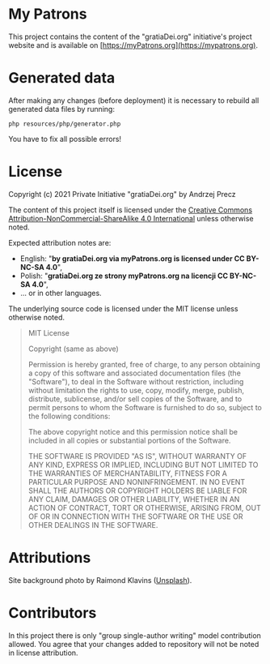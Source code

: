 # My Patrons

This project contains the content of the "gratiaDei.org" initiative's project website and is available on [https://myPatrons.org](https://mypatrons.org).

# Generated data

After making any changes (before deployment) it is necessary to rebuild all generated data files by running:
```
php resources/php/generator.php
```
You have to fix all possible errors!

# License

Copyright (c) 2021 Private Initiative "gratiaDei.org" by Andrzej Precz

The content of this project itself is licensed under the [Creative Commons Attribution-NonCommercial-ShareAlike 4.0 International](https://creativecommons.org/licenses/by-nc-sa/4.0/legalcode) unless otherwise noted.

Expected attribution notes are:
 - English: "**by gratiaDei.org via myPatrons.org is licensed under CC BY-NC-SA 4.0**",
 - Polish: "**gratiaDei.org ze strony myPatrons.org na licencji CC BY-NC-SA 4.0**",
 - ... or in other languages.

The underlying source code is licensed under the MIT license unless otherwise noted.

> MIT License
>
> Copyright (same as above)
>
> Permission is hereby granted, free of charge, to any person obtaining a copy
> of this software and associated documentation files (the "Software"), to deal
> in the Software without restriction, including without limitation the rights
> to use, copy, modify, merge, publish, distribute, sublicense, and/or sell
> copies of the Software, and to permit persons to whom the Software is
> furnished to do so, subject to the following conditions:
>
> The above copyright notice and this permission notice shall be included in all
> copies or substantial portions of the Software.
>
> THE SOFTWARE IS PROVIDED "AS IS", WITHOUT WARRANTY OF ANY KIND, EXPRESS OR
> IMPLIED, INCLUDING BUT NOT LIMITED TO THE WARRANTIES OF MERCHANTABILITY,
> FITNESS FOR A PARTICULAR PURPOSE AND NONINFRINGEMENT. IN NO EVENT SHALL THE
> AUTHORS OR COPYRIGHT HOLDERS BE LIABLE FOR ANY CLAIM, DAMAGES OR OTHER
> LIABILITY, WHETHER IN AN ACTION OF CONTRACT, TORT OR OTHERWISE, ARISING FROM,
> OUT OF OR IN CONNECTION WITH THE SOFTWARE OR THE USE OR OTHER DEALINGS IN THE
> SOFTWARE.

# Attributions

Site background photo by Raimond Klavins ([Unsplash](https://unsplash.com/photos/eamKoYza9r0)).

# Contributors

In this project there is only "group single-author writing" model contribution allowed. You agree that your changes added to repository will not be noted in license attribution.
